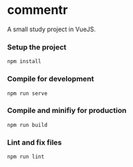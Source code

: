 # commentr
A small study project in VueJS.

### Setup the project
```
npm install
```

### Compile for development
```
npm run serve
```

### Compile and minifiy for production
```
npm run build
```

### Lint and fix files
```
npm run lint
```
